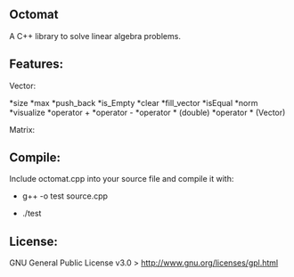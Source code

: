 Octomat
---


A C++ library to solve linear algebra problems.

Features:
---
Vector:

*size
*max
*push_back
*is_Empty
*clear
*fill_vector
*isEqual
*norm
*visualize
*operator +
*operator -
*operator * (double)
*operator * (Vector)

Matrix:


Compile:
---

Include octomat.cpp into your source file and compile it with:

* g++ -o test source.cpp

* ./test

License:
---

GNU General Public License v3.0   >   http://www.gnu.org/licenses/gpl.html

